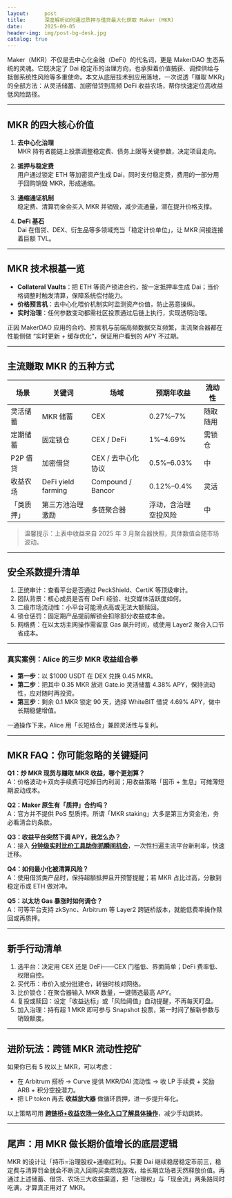```yaml
---
layout:     post
title:      深度解析如何通过质押与借贷最大化获取 Maker (MKR)
date:       2025-09-05
header-img: img/post-bg-desk.jpg
catalog: true
---
```


Maker（MKR）不仅是去中心化金融（DeFi）的代名词，更是 MakerDAO 生态系统的灵魂。它既决定了 Dai 稳定币的治理方向，也承担着价值捕获、调控供给与抵御系统性风险等多重使命。本文从底层技术到应用落地，一次说透「赚取 MKR」的全部方法：从灵活储蓄、加密借贷到高频 DeFi 收益农场，帮你快速定位高收益低风险路径。  

---

## MKR 的四大核心价值

1. **去中心化治理**  
   MKR 持有者能链上投票调整稳定费、债务上限等关键参数，决定项目走向。  

2. **抵押与稳定费**  
   用户通过锁定 ETH 等加密资产生成 Dai，同时支付稳定费，费用的一部分用于回购销毁 MKR，形成通缩。  

3. **通缩通证机制**  
   稳定费、清算罚金会买入 MKR 并销毁，减少流通量，潜在提升价格支撑。  

4. **DeFi 基石**  
   Dai 在借贷、DEX、衍生品等多领域充当「稳定计价单位」，让 MKR 间接连接着巨额 TVL。  

---

## MKR 技术根基一览

- **Collateral Vaults**：把 ETH 等资产锁进合约，按一定抵押率生成 Dai；当价格调整时触发清算，保障系统偿付能力。  
- **价格预言机**：去中心化喂价机制实时监测资产价值，防止恶意操纵。  
- **实时治理**：任何参数变动都需社区投票通过后链上执行，实现透明治理。  

正因 MakerDAO 应用的合约、预言机与前端高频数据交互频繁，主流聚合器都在性能侧做 “实时更新 + 缓存优化”，保证用户看到的 APY 不过期。  

---

## 主流赚取 MKR 的五种方式

| 场景 | 关键词 | 场域 | 预期年收益 | 流动性 |
|---|---|---|---|---|
| 灵活储蓄 | MKR 储蓄 | CEX | 0.27%–7% | 随取随用 |
| 定期储蓄 | 固定锁仓 | CEX / DeFi | 1%–4.69% | 需锁仓 |
| P2P 借贷 | 加密借贷 | CEX / 去中心化协议 | 0.5%–6.03% | 中 |
| 收益农场 | DeFi yield farming | Compound / Bancor | 0.12%–0.4% | 灵活 |
| 「类质押」 | 第三⽅池治理激励 | 多链聚合器 | 浮动，含治理空投风险 | 中 |

> 温馨提示：上表中收益来自 2025 年 3 月聚合器快照，具体数值会随市场波动。  

---

## 安全系数提升清单

1. 正统审计：查看平台是否通过 PeckShield、CertiK 等顶级审计。  
2. 团队背景：核心成员是否有 DeFi 经验、社交媒体活跃度如何。  
3. 二级市场流动性：小平台可能滑点高或无法大额赎回。  
4. 锁仓惩罚：固定期产品提前解锁会扣除部分收益或本金。  
5. 网络费：在以太坊主网操作需留意 Gas 飙升时间，或使用 Layer2 聚合入口节省成本。  

---

### 真实案例：Alice 的三步 MKR 收益组合拳

- **第一步**：以 $1000 USDT 在 DEX 兑换 0.45 MKR。  
- **第二步**：把其中 0.35 MKR 放进 Gate.io 灵活储蓄 4.38% APY，保持流动性，应对随时再投资。  
- **第三步**：剩余 0.1 MKR 锁定 90 天，选择 WhiteBIT 借贷 4.69% APY，做中长期稳健增值。  

一通操作下来，Alice 用「长短结合」兼顾灵活性与复利。  

---

## MKR FAQ：你可能忽略的关键疑问

**Q1：炒 MKR 现货与赚取 MKR 收益，哪个更划算？**  
A：价格波动＋双向⼿续费可吃掉日内利润；用收益策略「囤币 + 生息」可摊薄短期波动成本。  

**Q2：Maker 原生有「质押」合约吗？**  
A：官方并不提供 PoS 型质押。所谓「MKR staking」大多是第三⽅资金池，务必看清合约条款。  

**Q3：收益平台突然下调 APY，我怎么办？**  
A：接入 [**分钟级实时比价工具助你抓瞬间机会**](https://okxdog.com/)，一次性扫遍主流平台新利率，快速迁移。  

**Q4：如何最小化被清算风险？**  
A：使用借贷类产品时，保持超额抵押且开预警提醒；若 MKR 占比过高，分散到稳定币或 ETH 做对冲。  

**Q5：以太坊 Gas 暴涨时如何调仓？**  
A：可等平台支持 zkSync、Arbitrum 等 Layer2 跨链桥版本，就能低费率操作赎回或再质押。  

---

## 新手行动清单

1. 选平台：决定用 CEX 还是 DeFi——CEX 门槛低、界面简单；DeFi 费率低、权限自控。  
2. 买代币：市价入或分批建仓，转链时核对网络。  
3. 比价锁仓：在聚合器输入 MKR 数量，一键筛选最高 APY。  
4. 复投或赎回：设定「收益达标」或「风险阈值」自动提醒，不再每天盯盘。  
5. 加入治理：持有超 1 MKR 即可参与 Snapshot 投票，第一时间了解新参数与销毁额度。  

---

## 进阶玩法：跨链 MKR 流动性挖矿

如果你已有 5 枚以上 MKR，可以考虑：  
- 在 Arbitrum 搭桥 → Curve 提供 MKR/DAI 流动性 → 收 LP 手续费 + 奖励 ARB + 积分空投潜力。  
- 把 LP token 再去 **收益放大器** 做循环质押，进一步提升年化。  

以上策略可用 [**跨链桥+收益农场一体化入口了解具体操作**](https://okxdog.com/)，减少手动跳转。  

---

## 尾声：用 MKR 做长期价值增长的底层逻辑

MKR 的设计让「持币=治理股权+通缩红利」。只要 Dai 继续稳居稳定币前三，稳定费与清算罚金就会不断流入回购买卖燃烧游戏，给长期立场者天然释放价值。再通过上述储蓄、借贷、农场三大收益渠道，把「治理权」与「现金流」两条路同时吃满，才算真正用对了 MKR。